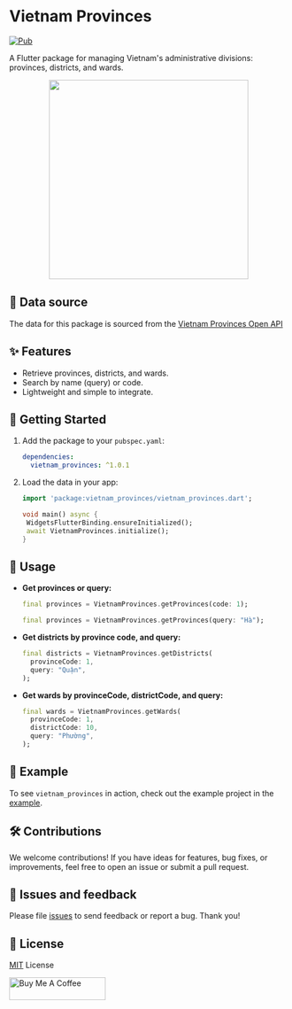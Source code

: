 # Vietnam Provinces

[![Pub](https://img.shields.io/pub/v/vietnam_provinces.svg)](https://pub.dev/packages/vietnam_provinces)

A Flutter package for managing Vietnam's administrative divisions: provinces, districts, and wards.

<p align="center">
  <img src="https://raw.githubusercontent.com/14h4i/vietnam_provinces/main/resources/demo.gif" width="360" />
</p>

## 📄 Data source

The data for this package is sourced from the [Vietnam Provinces Open API](https://provinces.open-api.vn)

## ✨ Features

- Retrieve provinces, districts, and wards.
- Search by name (query) or code.
- Lightweight and simple to integrate.

## 🚀 Getting Started

1. Add the package to your `pubspec.yaml`:

   ```yaml
   dependencies:
     vietnam_provinces: ^1.0.1
   ```

2. Load the data in your app:

   ```dart
   import 'package:vietnam_provinces/vietnam_provinces.dart';

   void main() async {
    WidgetsFlutterBinding.ensureInitialized();
    await VietnamProvinces.initialize();
   }
   ```

## 🔧 Usage

- **Get provinces or query:**

  ```dart
  final provinces = VietnamProvinces.getProvinces(code: 1);
  ```

  ```dart
  final provinces = VietnamProvinces.getProvinces(query: "Hà");
  ```

- **Get districts by province code, and query:**

  ```dart
  final districts = VietnamProvinces.getDistricts(
    provinceCode: 1,
    query: "Quận",
  );
  ```

- **Get wards by provinceCode, districtCode, and query:**

  ```dart
  final wards = VietnamProvinces.getWards(
    provinceCode: 1,
    districtCode: 10,
    query: "Phường",
  );
  ```

## 📱 Example

To see `vietnam_provinces` in action, check out the example project in the [example](https://github.com/14h4i/vietnam_provinces/blob/master/example/lib/main.dart).

## 🛠️ Contributions

We welcome contributions! If you have ideas for features, bug fixes, or improvements, feel free to open an issue or submit a pull request.

## 🐞 Issues and feedback

Please file [issues](https://github.com/14h4i/vietnam_provinces/issues) to send feedback or report a bug. Thank you!

## 📜 License

[MIT](https://mit-license.org) License

<a href="https://www.buymeacoffee.com/14h4i" target="_blank"><img src="https://cdn.buymeacoffee.com/buttons/default-orange.png" alt="Buy Me A Coffee" height="41" width="174"></a>
